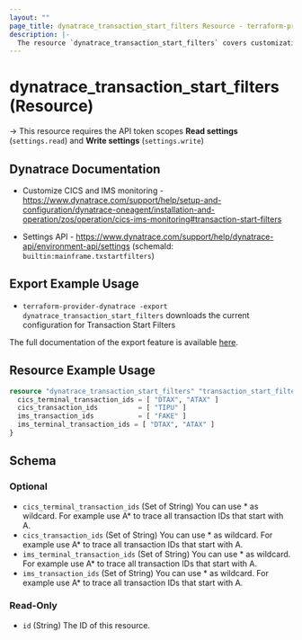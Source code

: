 ```yaml
---
layout: ""
page_title: dynatrace_transaction_start_filters Resource - terraform-provider-dynatrace"
description: |-
  The resource `dynatrace_transaction_start_filters` covers customization of CICS and IMS Monitoring
---
```


# dynatrace_transaction_start_filters (Resource)

-> This resource requires the API token scopes **Read settings** (`settings.read`) and **Write settings** (`settings.write`)

## Dynatrace Documentation

- Customize CICS and IMS monitoring - https://www.dynatrace.com/support/help/setup-and-configuration/dynatrace-oneagent/installation-and-operation/zos/operation/cics-ims-monitoring#transaction-start-filters

- Settings API - https://www.dynatrace.com/support/help/dynatrace-api/environment-api/settings (schemaId: `builtin:mainframe.txstartfilters`)

## Export Example Usage

- `terraform-provider-dynatrace -export dynatrace_transaction_start_filters` downloads the current configuration for Transaction Start Filters

The full documentation of the export feature is available [here](https://registry.terraform.io/providers/dynatrace-oss/dynatrace/latest/docs/guides/export-v2).

## Resource Example Usage

```terraform
resource "dynatrace_transaction_start_filters" "transaction_start_filters" {
  cics_terminal_transaction_ids = [ "DTAX", "ATAX" ]
  cics_transaction_ids          = [ "TIPU" ]
  ims_transaction_ids           = [ "FAKE" ]
  ims_terminal_transaction_ids = [ "DTAX", "ATAX" ]
}
```

<!-- schema generated by tfplugindocs -->
## Schema

### Optional

- `cics_terminal_transaction_ids` (Set of String) You can use * as wildcard. For example use A* to trace all transaction IDs that start with A.
- `cics_transaction_ids` (Set of String) You can use * as wildcard. For example use A* to trace all transaction IDs that start with A.
- `ims_terminal_transaction_ids` (Set of String) You can use * as wildcard. For example use A* to trace all transaction IDs that start with A.
- `ims_transaction_ids` (Set of String) You can use * as wildcard. For example use A* to trace all transaction IDs that start with A.

### Read-Only

- `id` (String) The ID of this resource.
 